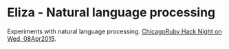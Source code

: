 Eliza - Natural language processing
===

Experiments with natural language processing. [ChicagoRuby Hack Night on Wed, 08Apr2015](http://www.meetup.com/ChicagoRuby/events/221397877/).




